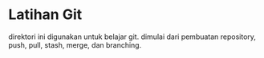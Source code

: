 # Latihan Git
direktori ini digunakan untuk belajar git. dimulai dari pembuatan repository, push, pull, stash, merge, dan branching.
